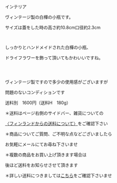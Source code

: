 <link rel="stylesheet" type="text/css" href="/assets/css/styles.css">

インテリア

ヴィンテージ製の白樺の小瓶です。

サイズは蓋をした時の高さ約10.8cm口径約2.3cm

<img alt="" src="http://blog.cnobi.jp/v1/blog/user/71e35865e9e62f3f9d70420d6124d2ab/1454750214"/>  

しっかりとハンドメイドされた白樺の小瓶、

ドライフラワーを飾って頂いてもかわいいですね。

<img alt="" src="http://blog.cnobi.jp/v1/blog/user/71e35865e9e62f3f9d70420d6124d2ab/1454750215"/>  

<img alt="" src="http://blog.cnobi.jp/v1/blog/user/71e35865e9e62f3f9d70420d6124d2ab/1454750213"/> 

ヴィンテージ製ですので多少の使用感がございますが

問題のないコンディションです

送料別　1600円（送料H　180g）

＊送料はページ右側のサイドバー、雑貨についての

[〈フィンランドからの送料について〉](https://dkzakka.github.io/2005/03/31/雑貨について.html)をご確認下さい

＊商品についてご質問、ご不明な点などございましたら

お気軽にメールにてお尋ね下さいませ

＊複数の商品をお買い上げ頂きます場合は 

後ほど送料をお知らせさせて頂きます

＊詳しい送料につきましては[こちら](http://dkzakka.blog.shinobi.jp/Entry/3385/)をご確認下さいませ